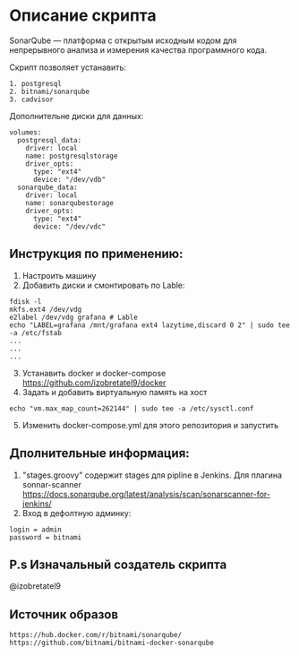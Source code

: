 # Описание скрипта

SonarQube — платформа с открытым исходным кодом для непрерывного анализа и измерения качества программного кода. 

Скрипт позволяет устанавить:
```
1. postgresql
2. bitnami/sonarqube
3. cadvisor
```
Дополнительне диски для данных:
```
volumes:
  postgresql_data:
    driver: local
    name: postgresqlstorage
    driver_opts:
      type: "ext4"
      device: "/dev/vdb"
  sonarqube_data:
    driver: local
    name: sonarqubestorage
    driver_opts:
      type: "ext4"
      device: "/dev/vdc"
```
## Инструкция по применению: 

1. Настроить машину
2. Добавить диски и смонтировать по Lable:
```
fdisk -l
mkfs.ext4 /dev/vdg
e2label /dev/vdg grafana # Lable
echo "LABEL=grafana /mnt/grafana ext4 lazytime,discard 0 2" | sudo tee -a /etc/fstab
...
...
...
```
3. Устанавить docker и docker-compose
https://github.com/izobretatel9/docker
4. Задать и добавить виртуальную память на хост
```
echo "vm.max_map_count=262144" | sudo tee -a /etc/sysctl.conf
```

5. Изменить docker-compose.yml для этого репозитория и запустить
## Дполнительные информация: 

1. "stages.groovy" содержит stages для pipline в Jenkins. Для плагина sonnar-scanner
https://docs.sonarqube.org/latest/analysis/scan/sonarscanner-for-jenkins/
2. Вход в дефолтную админку:
```
login = admin  
password = bitnami
```
## P.s Изначальный создатель скрипта

@izobretatel9
## Источник образов
```
https://hub.docker.com/r/bitnami/sonarqube/
https://github.com/bitnami/bitnami-docker-sonarqube
```
